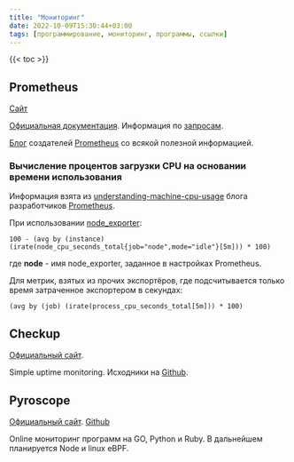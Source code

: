 ```yaml
---
title: "Мониторинг"
date: 2022-10-09T15:30:44+03:00
tags: [программирование, мониторинг, программы, ссылки]
---
```


{{< toc >}}

## Prometheus

[Сайт](https://prometheus.io)

[Официальная документация](https://prometheus.io/docs/introduction/overview). Информация по [запросам](https://prometheus.io/docs/prometheus/latest/querying/basics).

[Блог](https://www.robustperception.io/blog) создателей [Prometheus](https://prometheus.io) со всякой полезной информацией.

### Вычисление процентов загрузки CPU на основании времени использования

Информация взята из [understanding-machine-cpu-usage](https://www.robustperception.io/understanding-machine-cpu-usage) блога разработчиков [Prometheus](https://prometheus.io).

При использовании [node_exporter](https://github.com/prometheus/node_exporter):

```prometheus
100 - (avg by (instance) (irate(node_cpu_seconds_total{job="node",mode="idle"}[5m])) * 100)
```

где **node** - имя node_exporter, заданное в настройках Prometheus.

Для метрик, взятых из прочих экспортёров, где подсчитывается только время затраченное экспортером в секундах:

```prometheus
(avg by (job) (irate(process_cpu_seconds_total[5m])) * 100)
```

## Checkup

[Официальный сайт](https://sourcegraph.github.io/checkup).

Simple uptime monitoring.
Исходники на [Github](https://github.com/sourcegraph/checkup).

## Pyroscope

[Официальный сайт](https://pyroscope.io). [Github](https://github.com/pyroscope-io/pyroscope)

Online мониторинг программ на GO, Python и Ruby. В дальнейшем планируется Node и linux eBPF.
